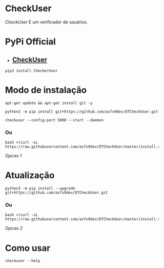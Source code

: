 # CheckUser

*CheckUser* E um verificador de usuários.

# PyPi Official
- ## [CheckUser](https://pypi.org/project/CheckerUser/)

```
pip3 install CheckerUser
```

# Modo de instalação
```
apt-get update && apt-get install git -y
```
```
python3 -m pip install git+https://github.com/asfx9dev/DTCheckUser.git
```
```
checkuser --config-port 5000 --start --daemon
```

### Ou
```
bash <(curl -sL https://raw.githubusercontent.com/asfx9dev/DTCheckUser/master/install.sh)
```
 *Opcao 1*

# Atualização
```
python3 -m pip install --upgrade git+https://github.com/asfx9dev/DTCheckUser.git
```

### Ou
```
bash <(curl -sL https://raw.githubusercontent.com/asfx9dev/DTCheckUser/master/install.sh)
```
 *Opcao 2*

# Como usar
```
checkuser --help
```
